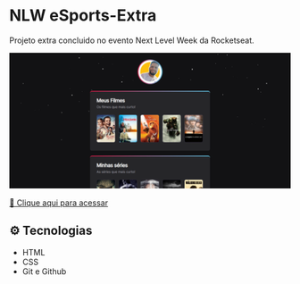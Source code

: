 # NLW eSports-Extra
 
Projeto extra concluido no evento Next Level Week da Rocketseat.

![preview](./.github/preview.png)

[🔗 Clique aqui para acessar](https://JMonteiroh.github.io/nlw-eSports-extra)

## ⚙️ Tecnologias

- HTML
- CSS
- Git e Github
